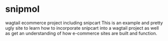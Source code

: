 # snipmol
wagtail ecommerce project including snipcart
This is an example and pretty ugly site to learn how to incorporate snipcart into a wagtail project
as well as get an understanding of how e-commerce sites are built and function.
